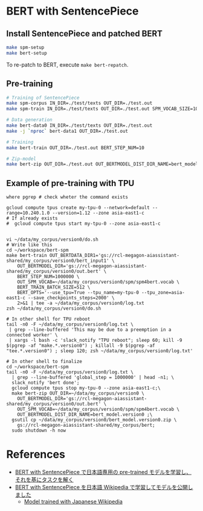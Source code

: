 
# BERT with  SentencePiece

## Install SentencePiece and patched BERT

```sh
make spm-setup
make bert-setup
```

To re-patch to BERT,  execute ``make bert-repatch``.


## Pre-training

```sh
# Training of SentencePiece
make spm-corpus IN_DIR=./test/texts OUT_DIR=./test.out
make spm-train IN_DIR=./test/texts OUT_DIR=./test.out SPM_VOCAB_SIZE=1000

# Data generation
make bert-data0 IN_DIR=./test/texts OUT_DIR=./test.out
make -j `nproc` bert-data1 OUT_DIR=./test.out

# Training
make bert-train OUT_DIR=./test.out BERT_STEP_NUM=10

# Zip-model
make bert-zip OUT_DIR=./test.out OUT_BERTMODEL_DIST_DIR_NAME=bert_model.v0000
```




## Example of pre-training with TPU

```
where pgrep # check wheter the command exists

gcloud compute tpus create my-tpu-0 --network=default --range=10.240.1.0 --version=1.12 --zone asia-east1-c
# If already exists
#  gcloud compute tpus start my-tpu-0 --zone asia-east1-c


vi ~/data/my_corpus/version0/do.sh
# Write like this
cd ~/workspace/bert-spm
make bert-train OUT_BERTDATA_DIR1='gs://rcl-megagon-aiassistant-shared/my_corpus/version0/bert_input1' \
    OUT_BERTMODEL_DIR='gs://rcl-megagon-aiassistant-shared/my_corpus/version0/out.bert' \
    BERT_STEP_NUM=1000000 \
    OUT_SPM_VOCAB=~/data/my_corpus/version0/spm/spm4bert.vocab \
    BERT_TRAIN_BATCH_SIZE=512 \
    BERT_OPTS='--use_tpu=True --tpu_name=my-tpu-0 --tpu_zone=asia-east1-c --save_checkpoints_steps=2000' \
    2>&1 | tee -a ~/data/my_corpus/version0/log.txt
zsh ~/data/my_corpus/version0/do.sh

# In other shell for TPU reboot
tail -n0 -F ~/data/my_corpus/version0/log.txt \
 | grep --line-buffered 'This may be due to a preemption in a connected worker' \
 | xargs -l bash -c 'slack_notify "TPU reboot"; sleep 60; kill -9 $(pgrep -af "make.*.version0") ; killall -9 $(pgrep -af "tee.*.version0") ; sleep 120; zsh ~/data/my_corpus/version0/log.txt'

# In other shell to finalize
cd ~/workspace/bert-spm
tail -n0 -F ~/data/my_corpus/version0/log.txt \
  | grep --line-buffered 'global_step = 1000000' | head -n1; \
  slack_notify 'bert done';
  gcloud compute tpus stop my-tpu-0 --zone asia-east1-c;\
  make bert-zip OUT_DIR=~/data/my_corpus/version0 \
    OUT_BERTMODEL_DIR='gs://rcl-megagon-aiassistant-shared/my_corpus/version0/out.bert' \
    OUT_SPM_VOCAB=~/data/my_corpus/version0/spm/spm4bert.vocab \
    OUT_BERTMODEL_DIST_DIR_NAME=bert_model.version0 ;\
  gsutil cp ~/data/my_corpus/version0/bert_model.version0.zip \
    gs://rcl-megagon-aiassistant-shared/my_corpus/bert;
  sudo shutdown -h now
```


# References
- [BERT with SentencePiece で日本語専用の pre-trained モデルを学習し、それを基にタスクを解く](https://techlife.cookpad.com/entry/2018/12/04/093000)
- [BERT with SentencePiece を日本語 Wikipedia で学習してモデルを公開しました](https://yoheikikuta.github.io/bert-japanese/)
    - [Model trained with Japanese Wikipedia](https://github.com/yoheikikuta/bert-japanese)

